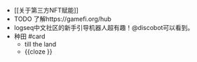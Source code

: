 - [[关于第三方NFT赋能]]
- TODO 了解https://gamefi.org/hub
- logseq中文社区的新手引导机器人超有趣！@discobot可以看到。
- 种田 #card
	- till the land
	- {{cloze }}